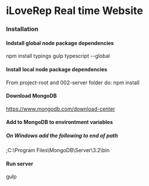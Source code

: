 # iLoveRep Real time Website

### Installation
#### Indstall global node package dependencies
npm install typings gulp typescript --global

#### Install local node package dependencies
From project-root and 002-server folder do:
npm install

#### Download MongoDB
https://www.mongodb.com/download-center

#### Add to MongoDB to environtment variables
##### On Windows add the following to end of path
;C:\Program Files\MongoDB\Server\3.2\bin

#### Run server
gulp
